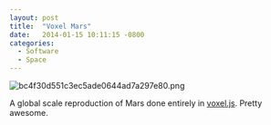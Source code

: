 ```yaml
---
layout: post
title:  "Voxel Mars"
date:   2014-01-15 10:11:15 -0800
categories:
  - Software
  - Space
---
```


  ![bc4f30d551c3ec5ade0644ad7a297e80.png](/attachments/bc4f30d551c3ec5ade0644ad7a297e80/image.png) 

 A global scale reproduction of Mars done entirely in  [voxel.js](http://voxeljs.com/). Pretty awesome. 

 
